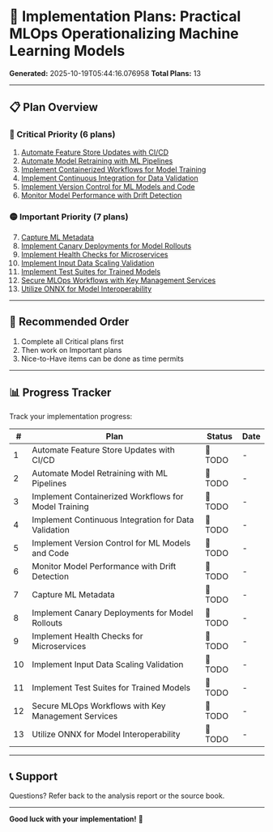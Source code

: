 # 🚀 Implementation Plans: Practical MLOps Operationalizing Machine Learning Models

**Generated:** 2025-10-19T05:44:16.076958
**Total Plans:** 13

---

## 📋 Plan Overview

### 🔴 Critical Priority (6 plans)

1. [Automate Feature Store Updates with CI/CD](01_Automate_Feature_Store_Updates_with_CICD.md)
2. [Automate Model Retraining with ML Pipelines](02_Automate_Model_Retraining_with_ML_Pipelines.md)
3. [Implement Containerized Workflows for Model Training](03_Implement_Containerized_Workflows_for_Model_Training.md)
4. [Implement Continuous Integration for Data Validation](04_Implement_Continuous_Integration_for_Data_Validation.md)
5. [Implement Version Control for ML Models and Code](05_Implement_Version_Control_for_ML_Models_and_Code.md)
6. [Monitor Model Performance with Drift Detection](06_Monitor_Model_Performance_with_Drift_Detection.md)

### 🟡 Important Priority (7 plans)

7. [Capture ML Metadata](07_Capture_ML_Metadata.md)
8. [Implement Canary Deployments for Model Rollouts](08_Implement_Canary_Deployments_for_Model_Rollouts.md)
9. [Implement Health Checks for Microservices](09_Implement_Health_Checks_for_Microservices.md)
10. [Implement Input Data Scaling Validation](10_Implement_Input_Data_Scaling_Validation.md)
11. [Implement Test Suites for Trained Models](11_Implement_Test_Suites_for_Trained_Models.md)
12. [Secure MLOps Workflows with Key Management Services](12_Secure_MLOps_Workflows_with_Key_Management_Services.md)
13. [Utilize ONNX for Model Interoperability](13_Utilize_ONNX_for_Model_Interoperability.md)

---

## 🎯 Recommended Order

1. Complete all Critical plans first
2. Then work on Important plans
3. Nice-to-Have items can be done as time permits

---

## 📊 Progress Tracker

Track your implementation progress:

| # | Plan | Status | Date |
|---|------|--------|------|
| 1 | Automate Feature Store Updates with CI/CD | 🔲 TODO | - |
| 2 | Automate Model Retraining with ML Pipelines | 🔲 TODO | - |
| 3 | Implement Containerized Workflows for Model Training | 🔲 TODO | - |
| 4 | Implement Continuous Integration for Data Validation | 🔲 TODO | - |
| 5 | Implement Version Control for ML Models and Code | 🔲 TODO | - |
| 6 | Monitor Model Performance with Drift Detection | 🔲 TODO | - |
| 7 | Capture ML Metadata | 🔲 TODO | - |
| 8 | Implement Canary Deployments for Model Rollouts | 🔲 TODO | - |
| 9 | Implement Health Checks for Microservices | 🔲 TODO | - |
| 10 | Implement Input Data Scaling Validation | 🔲 TODO | - |
| 11 | Implement Test Suites for Trained Models | 🔲 TODO | - |
| 12 | Secure MLOps Workflows with Key Management Services | 🔲 TODO | - |
| 13 | Utilize ONNX for Model Interoperability | 🔲 TODO | - |

---

## 📞 Support

Questions? Refer back to the analysis report or the source book.

---

**Good luck with your implementation!** 🚀
